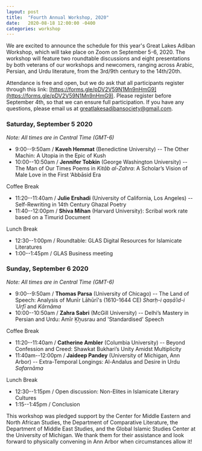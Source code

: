 ```yaml
---
layout: post
title:  "Fourth Annual Workshop, 2020"
date:   2020-08-18 12:00:00 -0400
categories: workshop
---
```


We are excited to announce the schedule for this year's Great Lakes Adiban Workshop, which will take place on Zoom on September 5-6, 2020. The workshop will feature two roundtable discussions and eight presentations by both veterans of our workshops and newcomers, ranging across Arabic, Persian, and Urdu literature, from the 3rd/9th century to the 14th/20th.

Attendance is free and open, but we do ask that all participants register through this link: [https://forms.gle/pDV2V59N1Mn9nHmG9](https://forms.gle/pDV2V59N1Mn9nHmG9). Please register before September 4th, so that we can ensure full participation. If you have any questions, please email us at <greatlakesadibansociety@gmail.com>.

### Saturday, September 5 2020

*Note: All times are in Central Time (GMT-6)*

- 9:00--9:50am / **Kaveh Hemmat** (Benedictine University) -- The Other Machin: A Utopia in the Epic of Kush
- 10:00--10:50am / **Jennifer Tobkin** (George Washington University) -- The Man of Our Times Poems in *Kitāb al-Zahra*: A Scholar’s Vision of Male Love in the First ‘Abbāsid Era

Coffee Break

- 11:20--11:40am / **Julie Ershadi** (University of California, Los Angeles) -- Self-Rewriting in 14th Century Ghazal Poetry
- 11:40--12:00pm / **Shiva Mihan** (Harvard University): Scribal work rate based on a Timurid Document

Lunch Break

- 12:30--1:00pm / Roundtable: GLAS Digital Resources for Islamicate Literatures
- 1:00--1:45pm / GLAS Business meeting


### Sunday, September 6 2020

*Note: All times are in Central Time (GMT-6)*

- 9:00--9:50am / **Thomas Parsa** (University of Chicago) -- The Land of Speech: Analysis of Munīr Lāhūrī's (1610-1644 CE) *Sharḥ-i qaṣāʾid-i ʿUrfī* and *Kārnāma*
- 10:00--10:50am / **Zahra Sabri** (McGill University) -- Delhi’s Mastery in Persian and Urdu: Amīr Ḵẖusrau and 'Standardised' Speech

Coffee Break

- 11:20--11:40am / **Catherine Ambler** (Columbia University) -- Beyond Confession and Creed: Shawkat Bukhari’s Unity Amidst Multiplicity
- 11:40am--12:00pm / **Jaideep Pandey** (University of Michigan, Ann Arbor) -- Extra-Temporal Longings: Al-Andalus and Desire in Urdu *Safarnāma*

Lunch Break

- 12:30--1:15pm / Open discussion: Non-Elites in Islamicate Literary Cultures
- 1:15--1:45pm / Conclusion

This workshop was pledged support by the Center for Middle Eastern and North African Studies, the Department of Comparative Literature, the Department of Middle East Studies, and the Global Islamic Studies Center at the University of Michigan. We thank them for their assistance and look forward to physically convening in Ann Arbor when circumstances allow it!